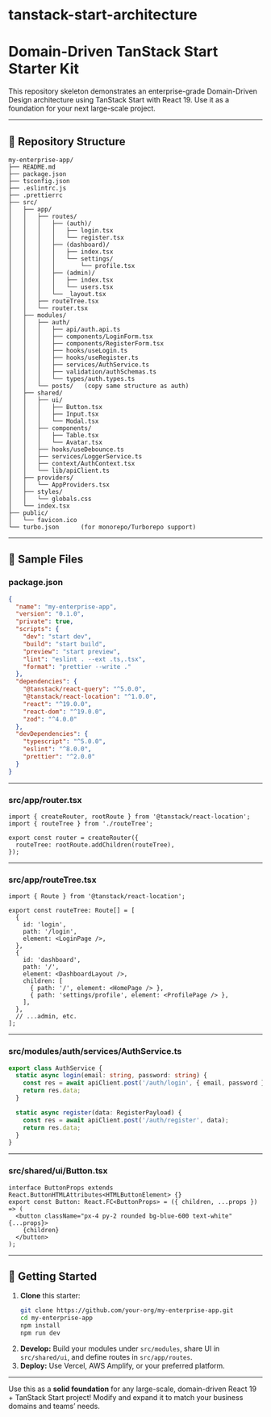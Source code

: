 # tanstack-start-architecture

# Domain-Driven TanStack Start Starter Kit

This repository skeleton demonstrates an enterprise-grade Domain-Driven Design architecture using TanStack Start with React 19. Use it as a foundation for your next large-scale project.

---

## 📁 Repository Structure
```plaintext
my-enterprise-app/
├── README.md
├── package.json
├── tsconfig.json
├── .eslintrc.js
├── .prettierrc
├── src/
│   ├── app/
│   │   ├── routes/
│   │   │   ├── (auth)/
│   │   │   │   ├── login.tsx
│   │   │   │   └── register.tsx
│   │   │   ├── (dashboard)/
│   │   │   │   ├── index.tsx
│   │   │   │   └── settings/
│   │   │   │       └── profile.tsx
│   │   │   ├── (admin)/
│   │   │   │   ├── index.tsx
│   │   │   │   └── users.tsx
│   │   │   └── _layout.tsx
│   │   ├── routeTree.tsx
│   │   └── router.tsx
│   ├── modules/
│   │   ├── auth/
│   │   │   ├── api/auth.api.ts
│   │   │   ├── components/LoginForm.tsx
│   │   │   ├── components/RegisterForm.tsx
│   │   │   ├── hooks/useLogin.ts
│   │   │   ├── hooks/useRegister.ts
│   │   │   ├── services/AuthService.ts
│   │   │   ├── validation/authSchemas.ts
│   │   │   └── types/auth.types.ts
│   │   └── posts/   (copy same structure as auth)
│   ├── shared/
│   │   ├── ui/
│   │   │   ├── Button.tsx
│   │   │   ├── Input.tsx
│   │   │   └── Modal.tsx
│   │   ├── components/
│   │   │   ├── Table.tsx
│   │   │   └── Avatar.tsx
│   │   ├── hooks/useDebounce.ts
│   │   ├── services/LoggerService.ts
│   │   ├── context/AuthContext.tsx
│   │   └── lib/apiClient.ts
│   ├── providers/
│   │   └── AppProviders.tsx
│   ├── styles/
│   │   └── globals.css
│   └── index.tsx
├── public/
│   └── favicon.ico
└── turbo.json      (for monorepo/Turborepo support)
```

---

## 🔧 Sample Files

### package.json
```json
{
  "name": "my-enterprise-app",
  "version": "0.1.0",
  "private": true,
  "scripts": {
    "dev": "start dev",
    "build": "start build",
    "preview": "start preview",
    "lint": "eslint . --ext .ts,.tsx",
    "format": "prettier --write ."
  },
  "dependencies": {
    "@tanstack/react-query": "^5.0.0",
    "@tanstack/react-location": "^1.0.0",
    "react": "^19.0.0",
    "react-dom": "^19.0.0",
    "zod": "^4.0.0"
  },
  "devDependencies": {
    "typescript": "^5.0.0",
    "eslint": "^8.0.0",
    "prettier": "^2.0.0"
  }
}
```

---

### src/app/router.tsx
```tsx
import { createRouter, rootRoute } from '@tanstack/react-location';
import { routeTree } from './routeTree';

export const router = createRouter({
  routeTree: rootRoute.addChildren(routeTree),
});
```

---

### src/app/routeTree.tsx
```tsx
import { Route } from '@tanstack/react-location';

export const routeTree: Route[] = [
  {
    id: 'login',
    path: '/login',
    element: <LoginPage />,
  },
  {
    id: 'dashboard',
    path: '/',
    element: <DashboardLayout />,
    children: [
      { path: '/', element: <HomePage /> },
      { path: 'settings/profile', element: <ProfilePage /> },
    ],
  },
  // ...admin, etc.
];
```

---

### src/modules/auth/services/AuthService.ts
```ts
export class AuthService {
  static async login(email: string, password: string) {
    const res = await apiClient.post('/auth/login', { email, password });
    return res.data;
  }

  static async register(data: RegisterPayload) {
    const res = await apiClient.post('/auth/register', data);
    return res.data;
  }
}
```

---

### src/shared/ui/Button.tsx
```tsx
interface ButtonProps extends React.ButtonHTMLAttributes<HTMLButtonElement> {}
export const Button: React.FC<ButtonProps> = ({ children, ...props }) => (
  <button className="px-4 py-2 rounded bg-blue-600 text-white" {...props}>
    {children}
  </button>
);
```

---

## 🚀 Getting Started
1. **Clone** this starter:  
   ```bash
   git clone https://github.com/your-org/my-enterprise-app.git
   cd my-enterprise-app
   npm install
   npm run dev
   ```
2. **Develop:** Build your modules under `src/modules`, share UI in `src/shared/ui`, and define routes in `src/app/routes`.
3. **Deploy:** Use Vercel, AWS Amplify, or your preferred platform.

---

Use this as a **solid foundation** for any large-scale, domain-driven React 19 + TanStack Start project! Modify and expand it to match your business domains and teams’ needs.

